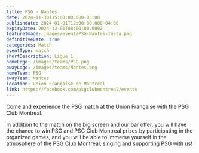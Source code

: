 ```yaml
---
title: PSG - Nantes
date: 2024-11-30T15:00:00.000-05:00
publishdate: 2024-01-01T12:00:00.000-04:00
expiryDate: 2024-12-01T08:00:00.000Z
featureImage: images/event/PSG-Nantes-Insta.png
definitiveDate: true
categories: Match
eventType: match
shortDescription: Ligue 1
homeLogo: /images/teams/PSG.png
awayLogo: /images/teams/Nantes.png
homeTeam: PSG
awayTeam: Nantes
location: Union Française de Montréal
link: https://facebook.com/psgclubmontreal/events
---
```


Come and experience the PSG match at the Union Française with the PSG Club Montreal.

In addition to the match on the big screen and our bar offer, you will have the chance to win PSG and PSG Club Montreal prizes by participating in the organized games, and you will be able to immerse yourself in the atmosphere of the PSG Club Montreal, singing and supporting PSG with us!
